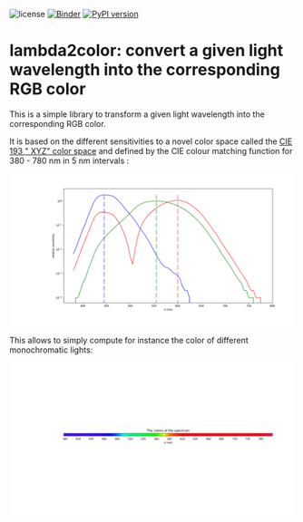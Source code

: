 ![license](https://img.shields.io/badge/license-MIT-blue) [![Binder](https://mybinder.org/badge.svg)](https://mybinder.org/v2/gh/laurentperrinet/lambda2color/main)
[![PyPI version](https://badge.fury.io/py/LogGabor.svg)](https://badge.fury.io/py/LogGabor)


# lambda2color: convert a given light wavelength into the corresponding RGB color

This is a simple library to transform a given light wavelength into the corresponding RGB color.

It is based on the different sensitivities to a novel color space called the [CIE 193 " XYZ" color space](https://en.wikipedia.org/wiki/CIE_1931_color_space) and defined by the CIE colour matching function for 380 - 780 nm in 5 nm intervals :

![CIE colour matching function](cmf.png)

This allows to simply compute for instance the color of different monochromatic lights:

![Rainbow](spectrum.png)


